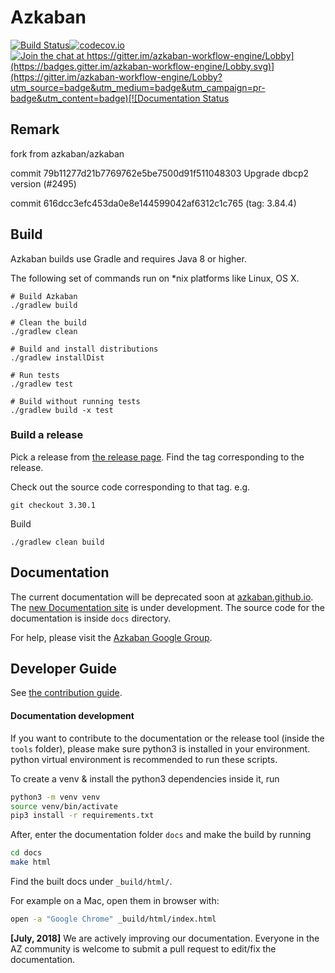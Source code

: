 # Azkaban 

[![Build Status](https://travis-ci.com/azkaban/azkaban.svg?branch=master)](https://travis-ci.com/azkaban/azkaban)[![codecov.io](https://codecov.io/github/azkaban/azkaban/branch/master/graph/badge.svg)](https://codecov.io/github/azkaban/azkaban)[![Join the chat at https://gitter.im/azkaban-workflow-engine/Lobby](https://badges.gitter.im/azkaban-workflow-engine/Lobby.svg)](https://gitter.im/azkaban-workflow-engine/Lobby?utm_source=badge&utm_medium=badge&utm_campaign=pr-badge&utm_content=badge)[![Documentation Status](https://readthedocs.org/projects/azkaban/badge/?version=latest)](https://azkaban.readthedocs.org/en/latest/?badge=latest)


## Remark

fork from azkaban/azkaban

commit 79b11277d21b7769762e5be7500d91f511048303  Upgrade dbcp2 version (#2495)

commit 616dcc3efc453da0e8e144599042af6312c1c765 (tag: 3.84.4)


## Build
Azkaban builds use Gradle and requires Java 8 or higher.

The following set of commands run on *nix platforms like Linux, OS X.

```
# Build Azkaban
./gradlew build

# Clean the build
./gradlew clean

# Build and install distributions
./gradlew installDist

# Run tests
./gradlew test

# Build without running tests
./gradlew build -x test
```

### Build a release

Pick a release from [the release page](https://github.com/azkaban/azkaban/releases). 
Find the tag corresponding to the release.

Check out the source code corresponding to that tag.
e.g.

`
git checkout 3.30.1
`

Build 
```
./gradlew clean build
```

## Documentation

The current documentation will be deprecated soon at [azkaban.github.io](https://azkaban.github.io). 
The [new Documentation site](https://azkaban.readthedocs.io/en/latest/) is under development.
The source code for the documentation is inside `docs` directory.

For help, please visit the [Azkaban Google Group](https://groups.google.com/forum/?fromgroups#!forum/azkaban-dev).

## Developer Guide

See [the contribution guide](https://github.com/azkaban/azkaban/blob/master/CONTRIBUTING.md).

#### Documentation development

If you want to contribute to the documentation or the release tool (inside the `tools` folder), 
please make sure python3 is installed in your environment. python virtual environment is recommended to run these scripts.

To create a venv & install the python3 dependencies inside it, run

```bash
python3 -m venv venv
source venv/bin/activate
pip3 install -r requirements.txt
```
After, enter the documentation folder `docs` and make the build by running
```bash
cd docs
make html
```

Find the built docs under `_build/html/`.

For example on a Mac, open them in browser with:

```bash
open -a "Google Chrome" _build/html/index.html
```

**[July, 2018]** We are actively improving our documentation. Everyone in the AZ community is 
welcome to submit a pull request to edit/fix the documentation.
